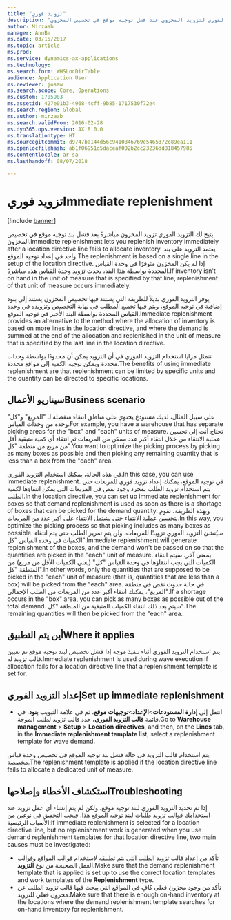 ```yaml
---
title: "تزويد فوري"
description: "يصف هذا الموضوع كيف يمكنك استخدام التزويد الفوري لتزويد المخزون عند فشل توجيه موقع في تخصيص المخزون."
author: Mirzaab
manager: AnnBe
ms.date: 03/15/2017
ms.topic: article
ms.prod: 
ms.service: dynamics-ax-applications
ms.technology: 
ms.search.form: WHSLocDirTable
audience: Application User
ms.reviewer: josaw
ms.search.scope: Core, Operations
ms.custom: 1705903
ms.assetid: 427e01b3-4968-4cff-9b85-1717530f72e4
ms.search.region: Global
ms.author: mirzaab
ms.search.validFrom: 2016-02-28
ms.dyn365.ops.version: AX 8.0.0
ms.translationtype: HT
ms.sourcegitcommit: d9747ba144d56c9410846769e5465372c89ea111
ms.openlocfilehash: ab1f06951d5daceaf002b2cc23236dd818457985
ms.contentlocale: ar-sa
ms.lasthandoff: 08/07/2018

---
```


# <a name="immediate-replenishment"></a><span data-ttu-id="323b8-103">تزويد فوري</span><span class="sxs-lookup"><span data-stu-id="323b8-103">Immediate replenishment</span></span>

[!include [banner](../includes/banner.md)]

<span data-ttu-id="323b8-104">يتيح لك التزويد الفوري تزويد المخزون مباشرةً بعد فشل بند توجيه موقع في تخصيص المخزون.</span><span class="sxs-lookup"><span data-stu-id="323b8-104">Immediate replenishment lets you replenish inventory immediately after a location directive line fails to allocate inventory.</span></span> <span data-ttu-id="323b8-105">يعتمد التزويد على بند واحد في إعداد توجيه الموقع.</span><span class="sxs-lookup"><span data-stu-id="323b8-105">The replenishment is based on a single line in the setup of the location directive.</span></span> <span data-ttu-id="323b8-106">إذا لم يكن المخزون متوفرًا في وحدة القياس المحددة بواسطة هذا البند، يحدث تزويد وحدة القياس هذه مباشرةً.</span><span class="sxs-lookup"><span data-stu-id="323b8-106">If inventory isn't on hand in the unit of measure that is specified by that line, replenishment of that unit of measure occurs immediately.</span></span>

<span data-ttu-id="323b8-107">يوفر التزويد الفوري بديلاً للطريقة التي يستند فيها تخصيص المخزون يستند إلى بنود إضافية في توجيه الموقع، ويتم فيها تجميع المطلب في نهاية التخصيص وتزويده في وحدة القياس المحددة بواسطة البند الأخير في توجيه الموقع.</span><span class="sxs-lookup"><span data-stu-id="323b8-107">Immediate replenishment provides an alternative to the method where the allocation of inventory is based on more lines in the location directive, and where the demand is summed at the end of the allocation and replenished in the unit of measure that is specified by the last line in the location directive.</span></span>

<span data-ttu-id="323b8-108">تتمثل مزايا استخدام التزويد الفوري في أن التزويد يمكن أن محدودًا بواسطة وحدات محددة ويمكن توجيه الكمية إلى مواقع محددة.</span><span class="sxs-lookup"><span data-stu-id="323b8-108">The benefits of using immediate replenishment are that replenishment can be limited by specific units and the quantity can be directed to specific locations.</span></span>

## <a name="business-scenario"></a><span data-ttu-id="323b8-109">سيناريو الأعمال</span><span class="sxs-lookup"><span data-stu-id="323b8-109">Business scenario</span></span>

<span data-ttu-id="323b8-110">على سبيل المثال، لديك مستودع يحتوي على مناطق انتقاء منفصلة لـ "المربع" و"كل" وحدة من وحدات القياس.</span><span class="sxs-lookup"><span data-stu-id="323b8-110">For example, you have a warehouse that has separate picking areas for the "box" and "each" units of measure.</span></span> <span data-ttu-id="323b8-111">تحتاج أنت إلى تحسين عملية الانتقاء من خلال انتقاء أكبر عدد ممكن من المربعات ثم انتقاء أي كمية متبقية أقل من مربع من منطقة "كل".</span><span class="sxs-lookup"><span data-stu-id="323b8-111">You want to optimize the picking process by picking as many boxes as possible and then picking any remaining quantity that is less than a box from the "each" area.</span></span>

<span data-ttu-id="323b8-112">في هذه الحالة، يمكنك استخدام التزويد الفوري.</span><span class="sxs-lookup"><span data-stu-id="323b8-112">In this case, you can use immediate replenishment.</span></span> <span data-ttu-id="323b8-113">في توجيه الموقع، يمكنك إعداد تزويد فوري للمربعات حتى يتم استخدام تزويد الطلب بمجرد وجود نقص في المربعات التي يمكن انتقاؤها لكمية الطلب.</span><span class="sxs-lookup"><span data-stu-id="323b8-113">In the location directive, you can set up immediate replenishment for boxes so that demand replenishment is used as soon as there is a shortage of boxes that can be picked for the demand quantity.</span></span> <span data-ttu-id="323b8-114">وبهذه الطريقة، تقوم بتحسين عملية الانتقاء حتى يشتمل الانتقاء على أكبر عدد من المربعات.</span><span class="sxs-lookup"><span data-stu-id="323b8-114">In this way, you optimize the picking process so that picking includes as many boxes as possible.</span></span> <span data-ttu-id="323b8-115">سيُنشئ التزويد الفوري تزويدًا للمربعات، ولن يتم تمرير الطلب حتى يتم انتقاء الكميات في وحدة القياس "كل".</span><span class="sxs-lookup"><span data-stu-id="323b8-115">Immediate replenishment will generate replenishment of the boxes, and the demand won't be passed on so that the quantities are picked in the "each" unit of measure.</span></span> <span data-ttu-id="323b8-116">بمعنى آخر، سيتم انتقاء الكميات التي يجب انتقاؤها في وحدة القياس "كل" (يعني الكميات الأقل من مربع) من المنطقة "كل".</span><span class="sxs-lookup"><span data-stu-id="323b8-116">In other words, only the quantities that are supposed to be picked in the "each" unit of measure (that is, quantities that are less than a box) will be picked from the "each" area.</span></span> <span data-ttu-id="323b8-117">في حالة حدوث نقص في منطقة "المربع"، يمكنك انتقاء أكبر عدد من المربعات من الطلب الإجمالي.</span><span class="sxs-lookup"><span data-stu-id="323b8-117">If a shortage occurs in the "box" area, you can pick as many boxes as possible out of the total demand.</span></span> <span data-ttu-id="323b8-118">سيتم بعد ذلك انتقاء الكميات المتبقية من المنطقة "كل".</span><span class="sxs-lookup"><span data-stu-id="323b8-118">The remaining quantities will then be picked from the "each" area.</span></span>

## <a name="where-it-applies"></a><span data-ttu-id="323b8-119">أين يتم التطبيق</span><span class="sxs-lookup"><span data-stu-id="323b8-119">Where it applies</span></span>

<span data-ttu-id="323b8-120">يتم استخدام التزويد الفوري أثناء تنفيذ موجة إذا فشل تخصيص لبند توجيه موقع تم تعيين قالب تزويد له.</span><span class="sxs-lookup"><span data-stu-id="323b8-120">Immediate replenishment is used during wave execution if allocation fails for a location directive line that a replenishment template is set for.</span></span>

## <a name="set-up-immediate-replenishment"></a><span data-ttu-id="323b8-121">إعداد التزويد الفوري</span><span class="sxs-lookup"><span data-stu-id="323b8-121">Set up immediate replenishment</span></span>

- <span data-ttu-id="323b8-122">انتقل إلى **إدارة المستودعات**\>**الإعداد**\>**توجيهات موقع**، ثم في علامة التبويب **بنود**، في قائمة **قالب التزويد الفوري**، حدد قالب تزويد لطلب الموجة.</span><span class="sxs-lookup"><span data-stu-id="323b8-122">Go to **Warehouse management** \> **Setup** \> **Location directives**, and then, on the **Lines** tab, in the **Immediate replenishment template** list, select a replenishment template for wave demand.</span></span>

<span data-ttu-id="323b8-123">يتم استخدام قالب التزويد في حالة فشل بند توجيه الموقع في تخصيص وحدة قياس مخصصة.</span><span class="sxs-lookup"><span data-stu-id="323b8-123">The replenishment template is applied if the location directive line fails to allocate a dedicated unit of measure.</span></span>

## <a name="troubleshooting"></a><span data-ttu-id="323b8-124">استكشاف الأخطاء وإصلاحها</span><span class="sxs-lookup"><span data-stu-id="323b8-124">Troubleshooting</span></span>

<span data-ttu-id="323b8-125">إذا تم تحديد التزويد الفوري لبند توجيه موقع، ولكن لم يتم إنشاء أي عمل تزويد عند استخدامك قوالب تزويد طلبات لبند توجيه الموقع هذا، فيجب التحقيق في نوعين من الأسباب الرئيسية:</span><span class="sxs-lookup"><span data-stu-id="323b8-125">If immediate replenishment is selected for a location directive line, but no replenishment work is generated when you use demand replenishment templates for that location directive line, two main causes must be investigated:</span></span>

- <span data-ttu-id="323b8-126">تأكد من إعداد قالب تزويد الطلب التي يتم تطبيقه لاستخدام قوالب المواقع وقوالب العمل الصحيحة من نوع **التزويد**.</span><span class="sxs-lookup"><span data-stu-id="323b8-126">Make sure that the demand replenishment template that is applied is set up to use the correct location templates and work templates of the **Replenishment** type.</span></span>
- <span data-ttu-id="323b8-127">تأكد من وجود مخزون فعلى كافٍ في المواقع التي يبحث فيها قالب تزويد الطلب عن مخزون فعلي للتزويد.</span><span class="sxs-lookup"><span data-stu-id="323b8-127">Make sure that there is enough on-hand inventory at the locations where the demand replenishment template searches for on-hand inventory for replenishment.</span></span>


